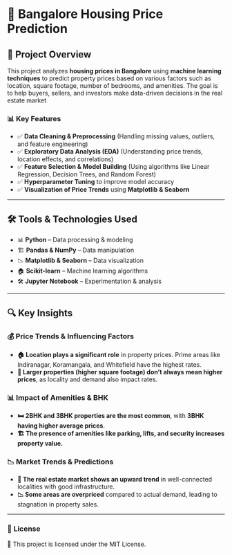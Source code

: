# 🏡 **Bangalore Housing Price Prediction**  

## 📌 **Project Overview**  
This project analyzes **housing prices in Bangalore** using **machine learning techniques** to predict property prices based on various factors such as location, square footage, number of bedrooms, and amenities. The goal is to help buyers, sellers, and investors make data-driven decisions in the real estate market

### 📊 **Key Features**  
- ✅ **Data Cleaning & Preprocessing** (Handling missing values, outliers, and feature engineering)  
- ✅ **Exploratory Data Analysis (EDA)** (Understanding price trends, location effects, and correlations)  
- ✅ **Feature Selection & Model Building** (Using algorithms like Linear Regression, Decision Trees, and Random Forest)  
- ✅ **Hyperparameter Tuning** to improve model accuracy  
- ✅ **Visualization of Price Trends** using **Matplotlib & Seaborn**  
  
---

## 🛠 **Tools & Technologies Used** 
- 📊 **Python** – Data processing & modeling  
- 🏗 **Pandas & NumPy** – Data manipulation 
- 📉 **Matplotlib & Seaborn** – Data visualization  
- 🏠 **Scikit-learn** – Machine learning algorithms 
- 🛠 **Jupyter Notebook** – Experimentation & analysis  

---

## 🔍 **Key Insights**  

### 💰 **Price Trends & Influencing Factors**  
- **🏠 Location plays a significant role** in property prices. Prime areas like Indiranagar, Koramangala, and Whitefield have the highest rates.  
- **📏 Larger properties (higher square footage) don’t always mean higher prices**, as locality and demand also impact rates.  

### 📊 **Impact of Amenities & BHK**  
- **🛏️ 2BHK and 3BHK properties are the most common**, with **3BHK having higher average prices**.  
- **🏗️ The presence of amenities like parking, lifts, and security increases property value.**  

### 📉 **Market Trends & Predictions**  
- **🔼 The real estate market shows an upward trend** in well-connected localities with good infrastructure.  
- **📉 Some areas are overpriced** compared to actual demand, leading to stagnation in property sales.  

---

### 📜 **License** ###
📝 This project is licensed under the MIT License.
